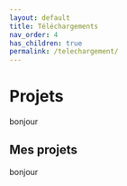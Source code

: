 ```yaml
---
layout: default
title: Téléchargements
nav_order: 4
has_children: true
permalink: /telechargement/
---
```


# Projets
bonjour

## Mes projets
bonjour